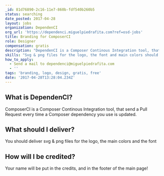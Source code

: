 ```yaml
---
_id: 81d76890-2c16-11e7-860b-fdf540b260b5
status: searching
date_posted: 2017-04-28
layout: jobs
organization: DependenCI
org_url: 'https://dependenci.miguelpiedrafita.com?ref=osd-jobs'
title: Branding for ComposerCI
role: Designer
compensation: gratis
description: "DependenCI is a Composer Continous Integration tool, that send a Pull Request every time a Composer dependency you use is updated."
skills: "Svg & png files for the logo, the font and main colors should be delivered."
how_to_apply:
  - Send a mail to dependenci@miguelpiedrafita.com
  - ''
tags: 'branding, logo, design, gratis, free'
date: '2017-04-28T13:28:04.234Z'
---
```


## What is DependenCI?

ComposerCI is a Composer Continous Integration tool, that send a Pull Request every time a Composer dependency you use is updated.

## What should I deliver?

You should deliver svg & png files for the logo, the main colors and the font

## How will I be credited?

Your name will be put in the credits, and in the footer of the main page!

